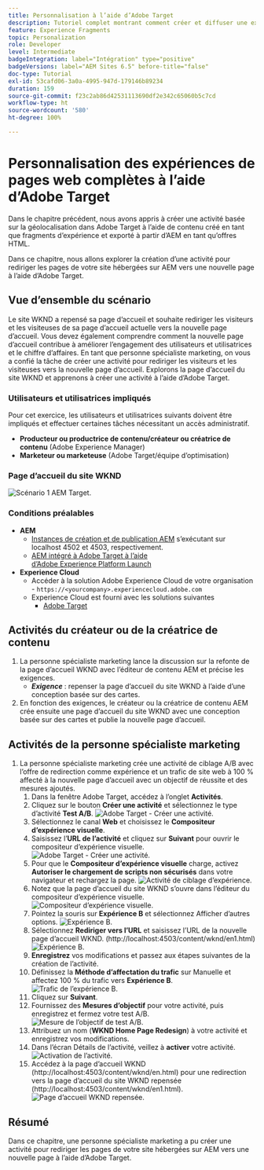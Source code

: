```yaml
---
title: Personnalisation à l’aide d’Adobe Target
description: Tutoriel complet montrant comment créer et diffuser une expérience personnalisée à l’aide d’Adobe Target.
feature: Experience Fragments
topic: Personalization
role: Developer
level: Intermediate
badgeIntegration: label="Intégration" type="positive"
badgeVersions: label="AEM Sites 6.5" before-title="false"
doc-type: Tutorial
exl-id: 53cafd06-3a0a-4995-947d-179146b89234
duration: 159
source-git-commit: f23c2ab86d42531113690df2e342c65060b5c7cd
workflow-type: ht
source-wordcount: '580'
ht-degree: 100%

---
```


# Personnalisation des expériences de pages web complètes à l’aide d’Adobe Target

Dans le chapitre précédent, nous avons appris à créer une activité basée sur la géolocalisation dans Adobe Target à l’aide de contenu créé en tant que fragments d’expérience et exporté à partir d’AEM en tant qu’offres HTML.

Dans ce chapitre, nous allons explorer la création d’une activité pour rediriger les pages de votre site hébergées sur AEM vers une nouvelle page à l’aide d’Adobe Target.

## Vue d’ensemble du scénario

Le site WKND a repensé sa page d’accueil et souhaite rediriger les visiteurs et les visiteuses de sa page d’accueil actuelle vers la nouvelle page d’accueil. Vous devez également comprendre comment la nouvelle page d’accueil contribue à améliorer l’engagement des utilisateurs et utilisatrices et le chiffre d’affaires. En tant que personne spécialiste marketing, on vous a confié la tâche de créer une activité pour rediriger les visiteurs et les visiteuses vers la nouvelle page d’accueil. Explorons la page d’accueil du site WKND et apprenons à créer une activité à l’aide d’Adobe Target.

### Utilisateurs et utilisatrices impliqués

Pour cet exercice, les utilisateurs et utilisatrices suivants doivent être impliqués et effectuer certaines tâches nécessitant un accès administratif.

* **Producteur ou productrice de contenu/créateur ou créatrice de contenu** (Adobe Experience Manager)
* **Marketeur ou marketeuse** (Adobe Target/équipe d’optimisation)

### Page d’accueil du site WKND

![Scénario 1 AEM Target.](assets/personalization-use-case-2/aem-target-use-case-2.png)

### Conditions préalables

* **AEM**
   * [Instances de création et de publication AEM](./implementation.md#getting-aem) s’exécutant sur localhost 4502 et 4503, respectivement.
   * [AEM intégré à Adobe Target à l’aide d’Adobe Experience Platform Launch](./using-launch-adobe-io.md#aem-target-using-launch-by-adobe)
* **Experience Cloud**
   * Accéder à la solution Adobe Experience Cloud de votre organisation - `https://<yourcompany>.experiencecloud.adobe.com`
   * Experience Cloud est fourni avec les solutions suivantes
      * [Adobe Target](https://experiencecloud.adobe.com)

## Activités du créateur ou de la créatrice de contenu

1. La personne spécialiste marketing lance la discussion sur la refonte de la page d’accueil WKND avec l’éditeur de contenu AEM et précise les exigences.
   * ***Exigence*** : repenser la page d’accueil du site WKND à l’aide d’une conception basée sur des cartes.
2. En fonction des exigences, le créateur ou la créatrice de contenu AEM crée ensuite une page d’accueil du site WKND avec une conception basée sur des cartes et publie la nouvelle page d’accueil.

## Activités de la personne spécialiste marketing

1. La personne spécialiste marketing crée une activité de ciblage A/B avec l’offre de redirection comme expérience et un trafic de site web à 100 % affecté à la nouvelle page d’accueil avec un objectif de réussite et des mesures ajoutés.
   1. Dans la fenêtre Adobe Target, accédez à l’onglet **Activités**.
   2. Cliquez sur le bouton **Créer une activité** et sélectionnez le type d’activité **Test A/B**.
      ![Adobe Target - Créer une activité.](assets/personalization-use-case-2/create-ab-activity.png)
   3. Sélectionnez le canal **Web** et choisissez le **Compositeur d’expérience visuelle**.
   4. Saisissez l’**URL de l’activité** et cliquez sur **Suivant** pour ouvrir le compositeur d’expérience visuelle.
      ![Adobe Target - Créer une activité.](assets/personalization-use-case-2/create-activity-ab-name.png)
   5. Pour que le **Compositeur d’expérience visuelle** charge, activez **Autoriser le chargement de scripts non sécurisés** dans votre navigateur et rechargez la page.
      ![Activité de ciblage d’expérience.](assets/personalization-use-case-1/load-unsafe-scripts.png)
   6. Notez que la page d’accueil du site WKND s’ouvre dans l’éditeur du compositeur d’expérience visuelle.
      ![Compositeur d’expérience visuelle.](assets/personalization-use-case-2/vec.png)
   7. Pointez la souris sur **Expérience B** et sélectionnez Afficher d’autres options.
      ![Expérience B.](assets/personalization-use-case-2/redirect-url.png)
   8. Sélectionnez **Rediriger vers l’URL** et saisissez l’URL de la nouvelle page d’accueil WKND. (http://localhost:4503/content/wknd/en1.html)
      ![Expérience B.](assets/personalization-use-case-2/redirect-url-2.png)
   9. **Enregistrez** vos modifications et passez aux étapes suivantes de la création de l’activité.
   10. Définissez la **Méthode d’affectation du trafic** sur Manuelle et affectez 100 % du trafic vers **Expérience B**.
      ![Trafic de l’expérience B.](assets/personalization-use-case-2/traffic.png)
   11. Cliquez sur **Suivant**.
   12. Fournissez des **Mesures d’objectif** pour votre activité, puis enregistrez et fermez votre test A/B.
      ![Mesure de l’objectif de test A/B.](assets/personalization-use-case-2/goal-metric.png)
   13. Attribuez un nom (**WKND Home Page Redesign**) à votre activité et enregistrez vos modifications.
   14. Dans l’écran Détails de l’activité, veillez à **activer** votre activité.
      ![Activation de l’activité.](assets/personalization-use-case-2/ab-activate.png)
   15. Accédez à la page d’accueil WKND (http://localhost:4503/content/wknd/en.html) pour une redirection vers la page d’accueil du site WKND repensée (http://localhost:4503/content/wknd/en1.html).
      ![Page d’accueil WKND repensée.](assets/personalization-use-case-2/WKND-home-page-redesign.png)

## Résumé

Dans ce chapitre, une personne spécialiste marketing a pu créer une activité pour rediriger les pages de votre site hébergées sur AEM vers une nouvelle page à l’aide d’Adobe Target.
